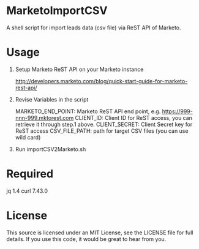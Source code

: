 # MarketoImportCSV
A shell script for import leads data (csv file) via ReST API of Marketo.

# Usage
1. Setup Marketo ReST API on your Marketo instance

   http://developers.marketo.com/blog/quick-start-guide-for-marketo-rest-api/

2. Revise Variables in the script

   MARKETO_END_POINT: Marketo ReST API end point, e.g. https://999-nnn-999.mktorest.com
   CLIENT_ID: Client ID for ReST access, you can retrieve it through step.1 above.
   CLIENT_SECRET: Client Secret key for ReST access
   CSV_FILE_PATH: path for target CSV files (you can use wild card)

3. Run importCSV2Marketo.sh



# Required
  jq 1.4
  curl 7.43.0

# License
This source is licensed under an MIT License, see the LICENSE file for full details. If you use this code, it would be great to hear from you.

